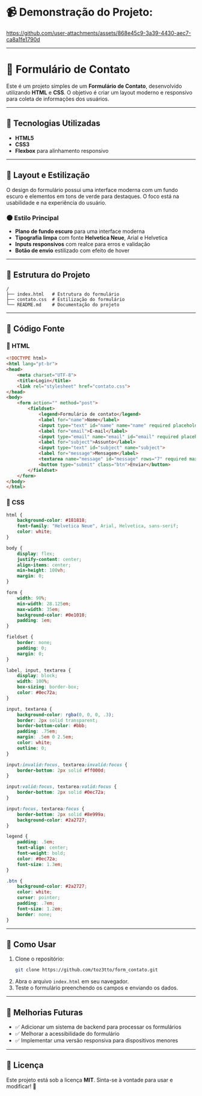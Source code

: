 # 📹 Demonstração do Projeto:

https://github.com/user-attachments/assets/868e45c9-3a39-4430-aec7-ca8a1fe1790d

---

# 📩 Formulário de Contato

Este é um projeto simples de um **Formulário de Contato**, desenvolvido utilizando **HTML** e **CSS**. O objetivo é criar um layout moderno e responsivo para coleta de informações dos usuários.

---

## 🚀 Tecnologias Utilizadas

- **HTML5**
- **CSS3**
- **Flexbox** para alinhamento responsivo

---

## 🎨 Layout e Estilização

O design do formulário possui uma interface moderna com um fundo escuro e elementos em tons de verde para destaques. O foco está na usabilidade e na experiência do usuário.

### 🌑 Estilo Principal
- **Plano de fundo escuro** para uma interface moderna
- **Tipografia limpa** com fonte **Helvetica Neue**, Arial e Helvetica
- **Inputs responsivos** com realce para erros e validação
- **Botão de envio** estilizado com efeito de hover

---

## 📌 Estrutura do Projeto

```
/
├── index.html   # Estrutura do formulário
├── contato.css  # Estilização do formulário
└── README.md    # Documentação do projeto
```

---

## 📄 Código Fonte

### 📝 HTML
```html
<!DOCTYPE html>
<html lang="pt-br">
<head>
    <meta charset="UTF-8">
    <title>Login</title>
    <link rel="stylesheet" href="contato.css">
</head>
<body>
    <form action="" method="post">
        <fieldset>
            <legend>Formulário de contato</legend>
            <label for="name">Nome</label>
            <input type="text" id="name" name="name" required placeholder="Digite seu nome completo">
            <label for="email">E-mail</label>
            <input type="email" name="email" id="email" required placeholder="Digite um e-mail válido">
            <label for="subject">Assunto</label>
            <input type="text" id="subject" name="subject">
            <label for="message">Mensagem</label>
            <textarea name="message" id="message" rows="7" required maxlength="3000" minlength="20" placeholder="Digite aqui o seu texto"></textarea>
            <button type="submit" class="btn">Enviar</button>
        </fieldset>
    </form>
</body>
</html>
```

### 🎨 CSS
```css
html {
    background-color: #181818;
    font-family: "Helvetica Neue", Arial, Helvetica, sans-serif;
    color: white;
}

body {
    display: flex;
    justify-content: center;
    align-items: center;
    min-height: 100vh;
    margin: 0;
}

form {
    width: 90%;
    min-width: 28.125em;
    max-width: 35em;
    background-color: #0e1010;
    padding: 1em;
}

fieldset {
    border: none;
    padding: 0;
    margin: 0;
}

label, input, textarea {
    display: block;
    width: 100%;
    box-sizing: border-box;
    color: #0ec72a;
}

input, textarea {
    background-color: rgba(0, 0, 0, .3);
    border: 2px solid transparent;
    border-bottom-color: #bbb;
    padding: .75em;
    margin: .5em 0 2.5em;
    color: white;
    outline: 0;
}

input:invalid:focus, textarea:invalid:focus {
    border-bottom: 2px solid #ff000d;
}

input:valid:focus, textarea:valid:focus {
    border-bottom: 2px solid #0ec72a;
}

input:focus, textarea:focus {
    border-bottom: 2px solid #8e999a;
    background-color: #2a2727;
}

legend {
    padding: .5em;
    text-align: center;
    font-weight: bold;
    color: #0ec72a;
    font-size: 1.3em;
}

.btn {
    background-color: #2a2727;
    color: white;
    cursor: pointer;
    padding: .7em;
    font-size: 1.2em;
    border: none;
}
```

---

## 📌 Como Usar

1. Clone o repositório:
   ```sh
   git clone https://github.com/toz3tto/form_contato.git
   ```
2. Abra o arquivo `index.html` em seu navegador.
3. Teste o formulário preenchendo os campos e enviando os dados.

---

## 📢 Melhorias Futuras

- ✅ Adicionar um sistema de backend para processar os formulários
- ✅ Melhorar a acessibilidade do formulário
- ✅ Implementar uma versão responsiva para dispositivos menores

---

## 📝 Licença

Este projeto está sob a licença **MIT**. Sinta-se à vontade para usar e modificar! 🎉

